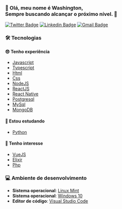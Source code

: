  
### 👋 Olá, meu nome é Washington, <br />Sempre buscando alcançar o **próximo nível**. 🚀️
<a href="https://juniorwmr.github.io/">

[![Twitter Badge](https://img.shields.io/badge/-@juniorwmr-1ca0f1?style=flat-square&labelColor=1ca0f1&logo=twitter&logoColor=white&link=https://twitter.com/juniorwmr)](https://twitter.com/juniorwmr) [![Linkedin Badge](https://img.shields.io/badge/-Washington-blue?style=flat-square&logo=Linkedin&logoColor=white&link=https://www.linkedin.com/in/juniorwmr/)](https://www.linkedin.com/in/juniorwmr/) 
[![Gmail Badge](https://img.shields.io/badge/-juniorripardo@gmail.com-c14438?style=flat-square&logo=Gmail&logoColor=white&link=mailto:juniorripardo@gmail.com)](mailto:juniorripardo@gmail.com)


### 🛠️ Tecnologias
#### 😎️ Tenho experiência
  - [Javascript]()
  - [Typescript](https://www.typescriptlang.org/)
  - [Html]()
  - [Css]()
  - [NodeJS](https://nodejs.org/en/)
  - [ReactJS](https://pt-br.reactjs.org/)
  - [React Native](https://reactnative.dev/)
  - [Postgresql](https://www.postgresql.org/)
  - [MySql](https://www.mysql.com/)
  - [MongoDB](https://www.mongodb.com/)
  
 #### 📖️ Estou estudando
  - [Python](https://www.python.org/)

 #### 🤔️ Tenho interesse
  - [VueJS](https://vuejs.org/)
  - [Elixir](https://elixir-lang.org/)
  - [Php](https://www.php.net/)
  
 ### 💻️ Ambiente de desenvolvimento
 
  - __Sistema operacional__: [Linux Mint](https://linuxmint.com/)
  - __Sistema operacional__: [Windows 10](https://www.microsoft.com/pt-br/windows/)
  - __Editor de código__: [Visual Studio Code](https://code.visualstudio.com/)

